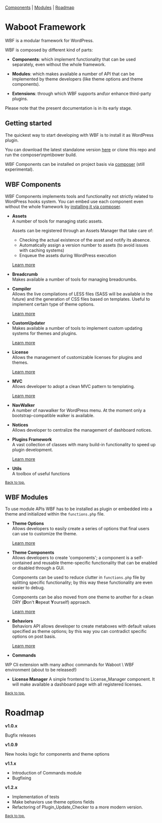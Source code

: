 [Components](#wbf-components) | [Modules](#wbf-modules) | [Roadmap](#roadmap)

# Waboot Framework

WBF is a modular framework for WordPress.

WBF is composed by different kind of parts: 

- **Components**: which implement functionality that can be used separately, even without the whole framework.

- **Modules**: which makes available a number of API that can be implemented by theme developers (like theme options and theme components).

- **Extensions**: through which WBF supports and\or enhance third-party plugins.

Please note that the present documentation is in its early stage.

## Getting started

The quickest way to start developing with WBF is to install it as WordPress plugin.

You can download the latest standalone version [here](http://update.waboot.org/resource/get/plugin/wbf) or clone this repo and run the composer\npm\bower build.

WBF Components can be installed on project basis via [composer](https://packagist.org/search/?q=wbf) (still experimental).

## WBF Components

WBF Components implements tools and functionality not strictly related to WordPress hooks system. You can embed use each component even without the whole framework by [installing it via composer](https://packagist.org/search/?q=wbf).

- **Assets**  
A number of tools for managing static assets.

    Assets can be registered through an Assets Manager that take care of:
    - Checking the actual existence of the asset and notify its absence.
    - Automatically assign a version number to assets (to avoid issues with caching systems)
    - Enqueue the assets during WordPress execution
    
    [Learn more](https://github.com/wagaweb/wbf/tree/master/src/components/assets)

- **Breadcrumb**  
Makes available a number of tools for managing breadcrumbs.

- **Compiler**  
Allows the live compilations of LESS files (SASS will be available in the future) and the generation of CSS files based on templates. Useful to implement certain type of theme options.

    [Learn more](https://github.com/wagaweb/wbf/tree/master/src/components/compiler)

- **CustomUpdater**  
Makes available a number of tools to implement custom updating systems for themes and plugins.

    [Learn more](https://github.com/wagaweb/wbf/tree/master/src/components/customupdater)

- **License**  
Allows the management of customizable licenses for plugins and themes.
 
    [Learn more](https://github.com/wagaweb/wbf/tree/master/src/components/license) 
 
- **MVC**  
Allows developer to adopt a clean MVC pattern to templating.

    [Learn more](https://github.com/wagaweb/wbf/tree/master/src/components/mvc)

- **NavWalker**  
A number of navwalker for WordPress menu. At the moment only a bootstrap-compatible walker is available.

- **Notices**  
Allows developer to centralize the management of dashboard notices.

- **Plugins Framework**  
A vast collection of classes with many build-in functionality to speed up plugin development.

    [Learn more](https://github.com/wagaweb/wbf/tree/master/src/components/pluginsframework)

- **Utils**  
A toolbox of useful functions

<span style="font-size:smaller"><a href="#waboot-framework">Back to top.</a></span>

## WBF Modules

To use module APIs WBF has to be installed as plugin or embedded into a theme and initialized within the `functions.php` file.

- **Theme Options**  
Allows developers to easily create a series of options that final users can use to customize the theme.

    [Learn more](https://github.com/wagaweb/wbf/tree/master/src/modules/options)

- **Theme Components**  
Allows developers to create 'components'; a component is a self-contained and reusable theme-specific functionality that can be enabled or disabled through a GUI.  
 
    Components can be used to reduce clutter in `functions.php` file by splitting specific functionality; by this way these functionality are even easier to debug.
     
    Components can be also moved from one theme to another for a clean DRY (**D**on't **R**epeat **Y**ourself) approach.

    [Learn more](https://github.com/wagaweb/wbf/tree/master/src/modules/components)
     
- **Behaviors**  
Behaviors API allows developer to create metaboxes with default values specified as theme options; by this way you can contradict specific options on post basis.

    [Learn more](https://github.com/wagaweb/wbf/tree/master/src/modules/behaviors)
    
- **Commands**

WP Cli extension with many adhoc commands for Waboot \ WBF environment (about to be released!)

- **License Manager**
A simple frontend to License_Manager component. It will make available a dashboard page with all registered licenses.

<span style="font-size:smaller"><a href="#waboot-framework">Back to top.</a></span>
  
# Roadmap

**v1.0.x**

Bugfix releases

**v1.0.9**

New hooks logic for components and theme options

**v1.1.x**

- Introduction of Commands module
- Bugfixing

**v1.2.x**

- Implementation of tests
- Make behaviors use theme options fields
- Refactoring of Plugin_Update_Checker to a more modern version.

<span style="font-size:smaller"><a href="#waboot-framework">Back to top.</a></span>